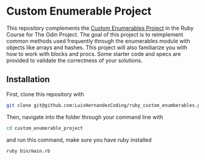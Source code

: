 # Custom Enumerable Project

This repository complements the [Custom Enumerables Project](https://www.theodinproject.com/lessons/ruby-custom-enumerables) in the Ruby Course for The Odin Project. The goal of this project is to reimplement common methods used frequently through the enumerables module with objects like arrays and hashes. This project will also familiarize you with how to work with blocks and procs. Some starter code and specs are provided to validate the correctness of your solutions.

## Installation

First, clone this repository with

```bash
git clone git@github.com:LuisHernandezCoding/ruby_custom_enumberables.git
```

Then, navigate into the folder through your command line with

```bash
cd custom_enumerable_project
```

and run this command, make sure you have ruby installed

```bash
ruby bin/main.rb
```

